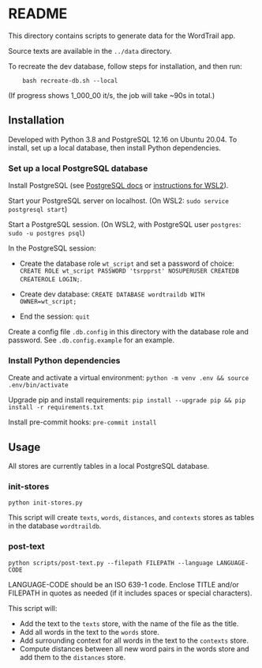 # README

This directory contains scripts to generate data for the WordTrail app.

Source texts are available in the `../data` directory.

To recreate the dev database, follow steps for installation, and then run:

```[bash]
    bash recreate-db.sh --local
```

(If progress shows 1_000_00 it/s, the job will take ~90s in total.)

## Installation

Developed with Python 3.8 and PostgreSQL 12.16 on Ubuntu 20.04.
To install, set up a local database, then install Python dependencies.

### Set up a local PostgreSQL database

Install PostgreSQL (see [PostgreSQL docs](https://www.postgresql.org/docs/current/admin.html) or [instructions for WSL2](https://learn.microsoft.com/en-us/windows/wsl/tutorials/wsl-database#install-postgresql)).

Start your PostgreSQL server on localhost. (On WSL2: `sudo service postgresql start`)

Start a PostgreSQL session. (On WSL2, with PostgreSQL user `postgres`: `sudo -u postgres psql`)

In the PostgreSQL session:

- Create the database role `wt_script` and set a password of choice: `CREATE ROLE wt_script PASSWORD 'tsrpprst' NOSUPERUSER CREATEDB CREATEROLE LOGIN;`.

- Create dev database: `CREATE DATABASE wordtraildb WITH OWNER=wt_script;`

- End the session: `quit`

Create a config file `.db.config` in this directory with the database role and password. See `.db.config.example` for an example.

### Install Python dependencies

Create and activate a virtual environment: `python -m venv .env && source .env/bin/activate`

Upgrade pip and install requirements: `pip install --upgrade pip && pip install -r requirements.txt`

Install pre-commit hooks: `pre-commit install`

## Usage

All stores are currently tables in a local PostgreSQL database.

### init-stores

```[bash]
python init-stores.py
```

This script will create `texts`, `words`, `distances`, and `contexts` stores as tables in the database `wordtraildb`.

### post-text

```[bash]
python scripts/post-text.py --filepath FILEPATH --language LANGUAGE-CODE
```

LANGUAGE-CODE should be an ISO 639-1 code. Enclose TITLE and/or FILEPATH in quotes as needed (if it includes spaces or special characters).

This script will:

- Add the text to the `texts` store, with the name of the file as the title.
- Add all words in the text to the `words` store.
- Add surrounding context for all words in the text to the `contexts` store.
- Compute distances between all new word pairs in the words store and add them to the `distances` store.
